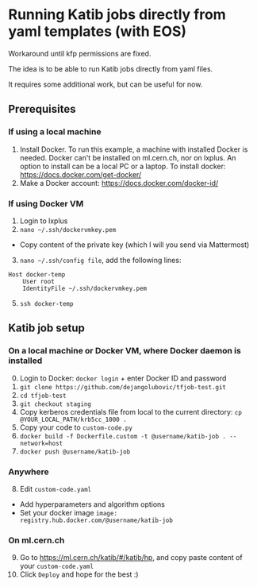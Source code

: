 # Running Katib jobs directly from yaml templates (with EOS)

Workaround until kfp permissions are fixed.

The idea is to be able to run Katib jobs directly from yaml files.

It requires some additional work, but can be useful for now.

## Prerequisites

### If using a local machine
1) Install Docker. To run this example, a machine with installed Docker is needed. Docker can't be installed on ml.cern.ch, nor on lxplus. An option to install can be a local PC or a laptop. To install docker: https://docs.docker.com/get-docker/
2) Make a Docker account: https://docs.docker.com/docker-id/

### If using Docker VM
1) Login to lxplus
2) `nano ~/.ssh/dockervmkey.pem`
- Copy content of the private key (which I will you send via Mattermost)
3) `nano ~/.ssh/config file`, add the following lines:
```
Host docker-temp
    User root
    IdentityFile ~/.ssh/dockervmkey.pem
```
5) `ssh docker-temp`

## Katib job setup

### On a local machine or Docker VM, where Docker daemon is installed
0) Login to Docker: `docker login` + enter Docker ID and password
1) `git clone https://github.com/dejangolubovic/tfjob-test.git`
2) `cd tfjob-test`
3) `git checkout staging`
4) Copy kerberos credentials file from local to the current directory: `cp @YOUR_LOCAL_PATH/krb5cc_1000 .`
5) Copy your code to `custom-code.py`
6) `docker build -f Dockerfile.custom -t @username/katib-job . --network=host`
7) `docker push @username/katib-job`

### Anywhere
8) Edit `custom-code.yaml`
  - Add hyperparameters and algorithm options
  - Set your docker image `image: registry.hub.docker.com/@username/katib-job`

### On ml.cern.ch
9) Go to https://ml.cern.ch/katib/#/katib/hp, and copy paste content of your `custom-code.yaml`
10) Click `Deploy` and hope for the best :)
